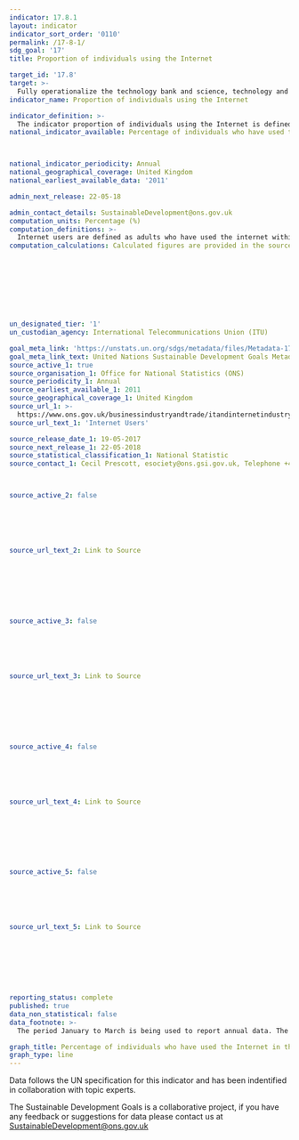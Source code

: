 ```yaml
---
indicator: 17.8.1
layout: indicator
indicator_sort_order: '0110'
permalink: /17-8-1/
sdg_goal: '17'
title: Proportion of individuals using the Internet

target_id: '17.8'
target: >-
  Fully operationalize the technology bank and science, technology and innovation capacity-building mechanism for least developed countries by 2017 and enhance the use of enabling technology, in particular information and communications technology
indicator_name: Proportion of individuals using the Internet

indicator_definition: >-
  The indicator proportion of individuals using the Internet is defined as the proportion of individuals who used the Internet from any location in the last three months.
national_indicator_available: Percentage of individuals who have used the Internet in the last three months.



national_indicator_periodicity: Annual
national_geographical_coverage: United Kingdom
national_earliest_available_data: '2011'

admin_next_release: 22-05-18

admin_contact_details: SustainableDevelopment@ons.gov.uk
computation_units: Percentage (%)
computation_definitions: >-
  Internet users are defined as adults who have used the internet within the last 3 months.
computation_calculations: Calculated figures are provided in the source data.









un_designated_tier: '1'
un_custodian_agency: International Telecommunications Union (ITU)

goal_meta_link: 'https://unstats.un.org/sdgs/metadata/files/Metadata-17-08-01.pdf '
goal_meta_link_text: United Nations Sustainable Development Goals Metadata (PDF 469 KB)
source_active_1: true
source_organisation_1: Office for National Statistics (ONS)
source_periodicity_1: Annual
source_earliest_available_1: 2011
source_geographical_coverage_1: United Kingdom
source_url_1: >-
  https://www.ons.gov.uk/businessindustryandtrade/itandinternetindustry/datasets/internetusers
source_url_text_1: 'Internet Users'

source_release_date_1: 19-05-2017
source_next_release_1: 22-05-2018
source_statistical_classification_1: National Statistic
source_contact_1: Cecil Prescott, esociety@ons.gsi.gov.uk, Telephone +44 (0)1633 456767



source_active_2: false






source_url_text_2: Link to Source








source_active_3: false






source_url_text_3: Link to Source








source_active_4: false






source_url_text_4: Link to Source








source_active_5: false






source_url_text_5: Link to Source








reporting_status: complete
published: true
data_non_statistical: false
data_footnote: >-
  The period January to March is being used to report annual data. The date on the X axis is the year at the start of the period

graph_title: Percentage of individuals who have used the Internet in the last three months.
graph_type: line
---
```

Data follows the UN specification for this indicator and has been indentified in collaboration with topic experts.
  
The Sustainable Development Goals is a collaborative project, if you have any feedback or suggestions for data please contact us at <SustainableDevelopment@ons.gov.uk>


